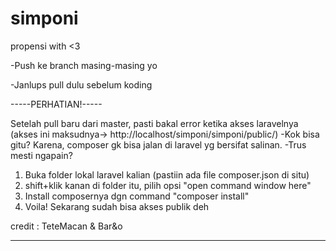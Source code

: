 # simponi
propensi with &lt;3

-Push ke branch masing-masing yo

-Janlups pull dulu sebelum koding


-----PERHATIAN!-----

Setelah pull baru dari master, pasti bakal error ketika akses laravelnya (akses ini maksudnya-> http://localhost/simponi/simponi/public/)
-Kok bisa gitu?
Karena, composer gk bisa jalan di laravel yg bersifat salinan.
-Trus mesti ngapain?
  1. Buka folder lokal laravel kalian (pastiin ada file composer.json di situ)
  2. shift+klik kanan di folder itu, pilih opsi "open command window here"
  3. Install composernya dgn command "composer install"
  4. Voila! Sekarang sudah bisa akses publik deh

credit : TeteMacan & Bar&o

-------------------
